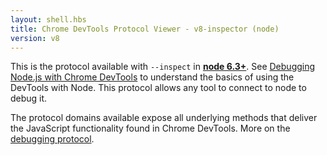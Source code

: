 ```yaml
---
layout: shell.hbs
title: Chrome DevTools Protocol Viewer - v8-inspector (node)
version: v8
---
```

This is the protocol available with <code>--inspect</code> in <a href="https://nodejs.org/en/blog/release/v6.3.0/"><b>node 6.3+</b></a>.
See <a href="https://medium.com/@paul_irish/debugging-node-js-nightlies-with-chrome-devtools-7c4a1b95ae27">Debugging Node.js with Chrome DevTools</a>
to understand the basics of using the DevTools with Node. This protocol allows any tool to connect to node to debug it.

The protocol domains available expose all underlying methods that deliver the JavaScript functionality found in Chrome DevTools.
More on the <a href="https://developer.chrome.com/devtools/docs/debugger-protocol">debugging protocol</a>.

